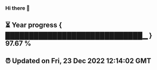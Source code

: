 ### Hi there 👋
⏳ Year progress { █████████████████████████████▁ } 97.67 %
---
⏰ Updated on Fri, 23 Dec 2022 12:14:02 GMT
---
